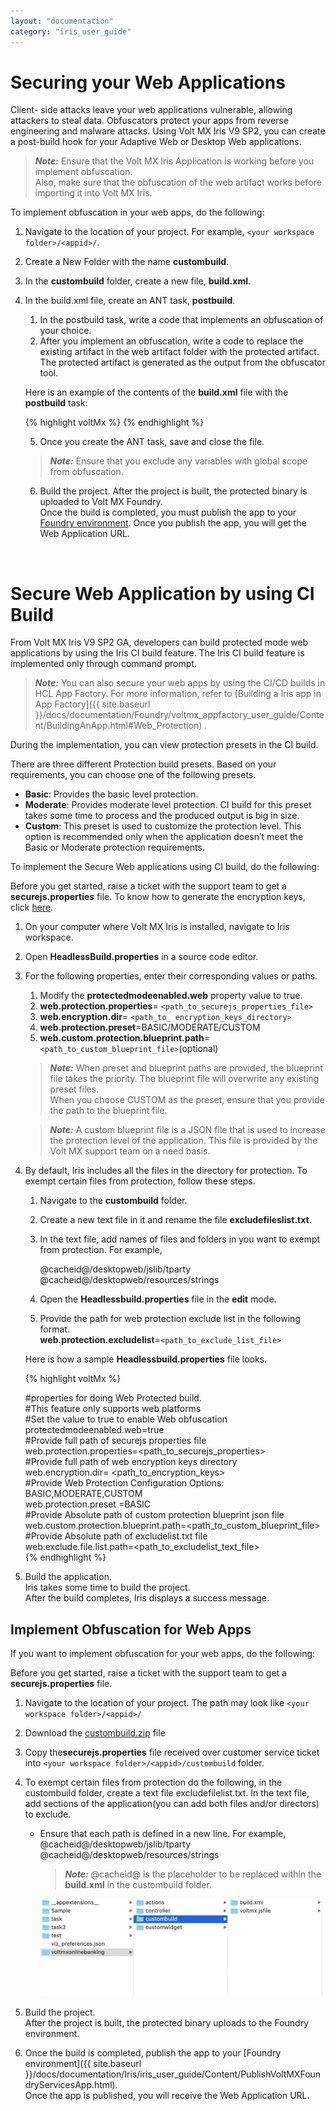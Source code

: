 ```yaml
---
layout: "documentation"
category: "iris_user_guide"
---
```

                          


Securing your Web Applications
==============================

Client- side attacks leave your web applications vulnerable, allowing attackers to steal data. Obfuscators protect your apps from reverse engineering and malware attacks. Using Volt MX Iris V9 SP2, you can create a post-build hook for your Adaptive Web or Desktop Web applications.

> **_Note:_** Ensure that the Volt MX Iris Application is working before you implement obfuscation.  
Also, make sure that the obfuscation of the web artifact works before importing it into Volt MX Iris.

To implement obfuscation in your web apps, do the following:

1.  Navigate to the location of your project. For example, `<your workspace folder>/<appid>/`.
2.  Create a New Folder with the name **custombuild**.
3.  In the **custombuild** folder, create a new file, **build.xml**.
4.  In the build.xml file, create an ANT task, **postbuild**.
    
    1.  In the postbuild task, write a code that implements an obfuscation of your choice.
    2.  After you implement an obfuscation, write a code to replace the existing artifact in the web artifact folder with the protected artifact.  
        The protected artifact is generated as the output from the obfuscator tool.
    
    Here is an example of the contents of the **build.xml** file with the **postbuild** task:
    
    {% highlight voltMx %}<?xml version="1.0" encoding="UTF-8"?>
    <project name="CustomBuildTask" basedir=".">
        <target name="postbuild"  description="post build for spa/desktopweb">
            <echo message="Post Build Started for Project :: ${projname}" />
            <!-- Code to generate protected artifact from chosen obfucator and replacing the existing webartifact -->
            <!-- App Developer Code start -->
            <exec executable="cmd" failonerror="true">
                <arg line="${project.loc}\custombuild\somebatch.bat --app ${webartifactpath} -- ANY OTHER INPUTS FOR YOUR OBFUSCATOR" />
                <redirector output="${basedir}\protected_ob.log" alwayslog="true"></redirector>
            </exec>
            <!-- start error message code - to halt the system when any error occurs -->
            <loadfile srcfile="${basedir}\protected_ob.log" property="errorline">
                <filterchain>
                    <linecontains>
                        <contains value="ERROR, UNEXPECTED EXCEPTION"></contains>
                    </linecontains>
                </filterchain>
            </loadfile>
            <fail message="Unable to obfuscate - ${errorline}">
                <condition>
                    <contains string="${errorline}" substring="ERROR, UNEXPECTED EXCEPTION"/>
                </condition>
            </fail>
            <!-- error message Code end -->
            <!-- replacing old artifact with protected artifact start-->
            <move  file="${webartifactfolder}/${projname}.${webartifacttype}" tofile="${webartifactfolder}/${projname}-old.${webartifacttype}"/>
            <move  file="${basedir}/protected_${projname}.${webartifacttype}" tofile="${webartifactfolder}/${projname}.${webartifacttype}"/>
            <!-- replacing old artifact with protected artifact end-->
            <!-- App Developer Code end -->
        </target>
    </project>
    {% endhighlight %}
    
    5. Once you create the ANT task, save and close the file.

      > **_Note:_** Ensure that you exclude any variables with global scope from obfuscation.
      
    6.  Build the project. After the project is built, the protected binary is uploaded to Volt MX Foundry.  
    Once the build is completed, you must publish the app to your [Foundry environment](PublishVoltMXFoundryServicesApp.html). Once you publish the app, you will get the Web Application URL.

 

Secure Web Application by using CI Build
========================================

From Volt MX Iris V9 SP2 GA, developers can build protected mode web applications by using the Iris CI build feature. The Iris CI build feature is implemented only through command prompt.

> **_Note:_** You can also secure your web apps by using the CI/CD builds in HCL App Factory. For more information, refer to [Building a Iris app in App Factory]({{ site.baseurl }}/docs/documentation/Foundry/voltmx_appfactory_user_guide/Content/BuildingAnApp.html#Web_Protection) .

During the implementation, you can view protection presets in the CI build.

There are three different Protection build presets. Based on your requirements, you can choose one of the following presets.

*   **Basic**: Provides the basic level protection.
*   **Moderate**: Provides moderate level protection. CI build for this preset takes some time to process and the produced output is big in size.
*   **Custom**: This preset is used to customize the protection level. This option is recommended only when the application doesn’t meet the Basic or Moderate protection requirements.

To implement the Secure Web applications using CI build, do the following:

Before you get started, raise a ticket with the support team to get a **securejs.properties** file. To know how to generate the encryption keys, click [here](ApplicationSecurity_Web.html#rsa-key-pair-generation-encryption-and-usage).

1.  On your computer where Volt MX Iris is installed, navigate to Iris workspace.
2.  Open **HeadlessBuild.properties** in a source code editor.
3.  For the following properties, enter their corresponding values or paths.
    
    1.  Modify the **protectedmodeenabled.web** property value to true.
    2.  **web.protection.properties**\= `<path_to_securejs_properties_file>`
    3.  **web.encryption.dir**\= `<path_to_ encryption_keys_directory>`
    4.  **web.protection.preset**\=BASIC/MODERATE/CUSTOM
    5.  **web.custom.protection.blueprint.path**\= `<path_to_custom_blueprint_file>`(optional)
    
    > **_Note:_** When preset and blueprint paths are provided, the blueprint file takes the priority. The blueprint file will overwrite any existing preset files.  
    When you choose CUSTOM as the preset, ensure that you provide the path to the blueprint file.
    
    > **_Note:_** A custom blueprint file is a JSON file that is used to increase the protection level of the application. This file is provided by the Volt MX support team on a need basis.
    
4.  By default, Iris includes all the files in the directory for protection. To exempt certain files from protection, follow these steps.  
    
    1.  Navigate to the **custombuild** folder.
    2.  Create a new text file in it and rename the file **excludefileslist.txt**.
    3.  In the text file, add names of files and folders in you want to exempt from protection. For example,  
        
        @cacheid@/desktopweb/jslib/tparty  
        @cacheid@/desktopweb/resources/strings
        
    4.  Open the **Headlessbuild.properties** file in the **edit** mode.
    5.  Provide the path for web protection exclude list in the following format.  
        **web.protection.excludelist**\=`<path_to_exclude_list_file>`
    
    Here is how a sample **Headlessbuild.properties** file looks.
    
    {% highlight voltMx %}  
  
    #properties for doing Web Protected build.  
   #This feature only supports web platforms  
   #Set the value to true to enable Web obfuscation  
   protectedmodeenabled.web=true  
   #Provide full path of securejs properties file  
   web.protection.properties=<path_to_securejs_properties>  
   #Provide full path of web encryption keys directory  
   web.encryption.dir= <path_to_encryption_keys>  
   #Provide Web Protection Configuration Options: BASIC,MODERATE,CUSTOM  
   web.protection.preset =BASIC  
   #Provide Absolute path of custom protection blueprint json file web.custom.protection.blueprint.path=<path_to_custom_blueprint_file>  
   #Provide Absolute path of excludelist.txt file  
   web.exclude.file.list.path=<path_to_excludelist_text_file>  
   {% endhighlight %}

  6.  Build the application.  
      Iris takes some time to build the project.  
      After the build completes, Iris displays a success message.

Implement Obfuscation for Web Apps
----------------------------------

If you want to implement obfuscation for your web apps, do the following:

Before you get started, raise a ticket with the support team to get a **securejs.properties** file.

1.  Navigate to the location of your project. The path may look like `<your workspace folder>/<appid>/`  
    
2.  Download the [custombuild.zip](https://docs.voltmx.com/voltmxlibrary/iris/zip/user_guide/custombuild.zip) file
3.  Copy the**securejs.properties** file received over customer service ticket into `<your workspace folder>/<appid>/custombuild` folder.
4.  To exempt certain files from protection do the following, in the custombuild folder, create a text file excludefilelist.txt. In the text file, add sections of the application(you can add both files and/or directors) to exclude.
    *   Ensure that each path is defined in a new line. For example,  
        @cacheid@/desktopweb/jslib/tparty  
        @cacheid@/desktopweb/resources/strings
        
        > **_Note:_** @cacheid@ is the placeholder to be replaced within the **build.xml** in the custombuild folder.
        
          
        ![](Resources/Images/obfuscation_adaptiveweb.png)
        
5.  Build the project.  
    After the project is built, the protected binary uploads to the Foundry environment.
    
6.  Once the build is completed, publish the app to your [Foundry environment]({{ site.baseurl }}/docs/documentation/Iris/iris_user_guide/Content/PublishVoltMXFoundryServicesApp.html).  
    Once the app is published, you will receive the Web Application URL.
